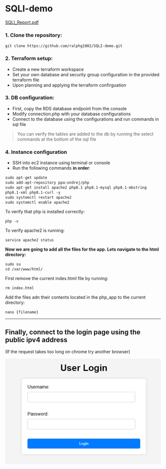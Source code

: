 # SQLI-demo
[SQLI_Report.pdf](https://github.com/ralphg1002/SQLI-demo/files/14965140/ECE_1155_Term_Report.pdf)

### 1. Clone the repository:
```
git clone https://github.com/ralphg1002/SQLI-demo.git
```
### 2. Terraform setup:
- Create a new terraform workspace
- Set your own database and security group configuration in the provided terraform file
- Upon planning and applying the terraform confirguation

### 3. DB configuration:
- First, copy the RDS database endpoint from the console
- Modify connection.php with your database configurations
- Connect to the database using the configurations and run commands in sql file

>You can verify the tables are added to the db by running the select commands at the bottom of the sql file

### 4. Instance configuration
- SSH into ec2 instance using terminal or console
- Run the following commands **in order**:
```
sudo apt-get update
sudo add-apt-repository ppa:ondrej/php
sudo apt-get install apache2 php8.1 php8.1-mysql php8.1-mbstring php8.1-xml php8.1-curl -y
sudo systemctl restart apache2
sudo systemctl enable apache2
```

To verify that php is installed correctly:
```
php -v
```

To verify apache2 is running:
```
service apache2 status
```

**Now we are going to add all the files for the app. Lets navigate to the html directory:**
```
sudo su
cd /var/www/html/
```

First remove the current index.html file by running:
```
rm index.html
```

Add the files adn their contents located in the php_app to the current directory:
```
nano {filename}
```
---
## Finally, connect to the login page using the public ipv4 address
(If the request takes too long on chrome try another browser)

![landing page](php_app/image.png)
